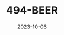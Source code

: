 ---
title: 494-BEER
description: The smooth waters of a waterfall near Grand Marais, MI
location: Sable Falls
date: 2023-10-06
alt: The smooth waters of a waterfall
original:
  { src: https://sbeczkiewicz.blob.core.windows.net/images/20231106-DSC04199.jpg }
compressed:
  {
    src: https://sbeczkiewicz.blob.core.windows.net/compressed/20231106-DSC04199-compressed.jpg,
  }
---